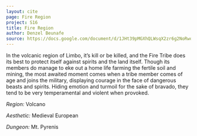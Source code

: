 ```yaml
---
layout: cite
page: Fire Region
project: S16
title: Fire Region
author: Denzel Beunafe
source: https://docs.google.com/document/d/1JHt39pMGXhQLWsqX2zr6g2NoRwodMRkLx43RGFzTqh8/edit?usp=sharing
---
```

In the volcanic region of Limbo, it’s kill or be killed, and the Fire Tribe does its best to protect itself against spirits and the land itself. Though its members do manage to eke out a home life farming the fertile soil and mining, the most awaited moment comes when a tribe member comes of age and joins the military, displaying courage in the face of dangerous beasts and spirits. Hiding emotion and turmoil for the sake of bravado, they tend to be very temperamental and violent when provoked.

*Region:* Volcano

*Aesthetic:* Medieval European

*Dungeon:* Mt. Pyrenis
